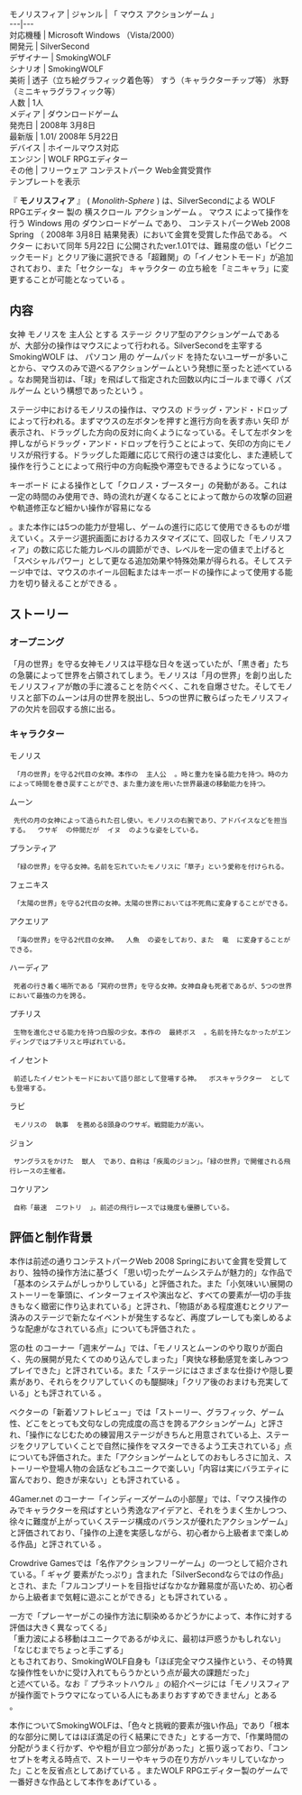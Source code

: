 モノリスフィア  |  ジャンル  |  「  マウス  アクションゲーム  」   
---|---  
対応機種  |  Microsoft Windows  （Vista/2000）   
開発元  |  SilverSecond   
デザイナー  |  SmokingWOLF   
シナリオ  |  SmokingWOLF   
美術  |  透子（立ち絵グラフィック着色等）  すう（キャラクターチップ等）  氷野（ミニキャラグラフィック等）   
人数  |  1人   
メディア  |  ダウンロードゲーム   
発売日  |  2008年  3月8日   
最新版  |  1.01/ 2008年  5月22日   
デバイス  |  ホイールマウス対応   
エンジン  |  WOLF RPGエディター   
その他  |  フリーウェア  コンテストパーク  Web金賞受賞作   
テンプレートを表示  
  
『 **モノリスフィア** 』 ( _Monolith-Sphere_ ) は、SilverSecondによる  WOLF RPGエディター  製の
横スクロール  アクションゲーム  。  マウス  によって操作を行う  Windows  用の  ダウンロードゲーム  であり、  コンテストパークWeb
2008 Spring  （  2008年  3月8日  結果発表）において金賞を受賞した作品である。  ベクター  において同年  5月22日
に公開されたver.1.01では、難易度の低い「ピクニックモード」とクリア後に選択できる「超難関」の「イノセントモード」が追加されており、また「セクシーな」
キャラクター  の立ち絵を「ミニキャラ」に変更することが可能となっている    。

##  内容  

女神  モノリスを  主人公  とする  ステージ
クリア型のアクションゲームであるが、大部分の操作はマウスによって行われる。SilverSecondを主宰する  SmokingWOLF  は、  パソコン
用の  ゲームパッド  を持たないユーザーが多いことから、マウスのみで遊べるアクションゲームという発想に至ったと述べている  
。なお開発当初は、「球」を飛ばして指定された回数以内にゴールまで導く  パズルゲーム  という構想であったという    。

ステージ中におけるモノリスの操作は、マウスの  ドラッグ・アンド・ドロップ  によって行われる。まずマウスの左ボタンを押すと進行方向を表す赤い  矢印
が表示され、ドラッグした方向の反対に向くようになっている。そして左ボタンを押しながらドラッグ・アンド・ドロップを行うことによって、矢印の方向にモノリスが飛行する。ドラッグした距離に応じて飛行の速さは変化し、また連続して操作を行うことによって飛行中の方向転換や滞空もできるようになっている
        。

キーボード
による操作として「クロノス・ブースター」の発動がある。これは一定の時間のみ使用でき、時の流れが遅くなることによって敵からの攻撃の回避や軌道修正など細かい操作が容易になる
  
。また本作には5つの能力が登場し、ゲームの進行に応じて使用できるものが増えていく。ステージ選択画面におけるカスタマイズにて、回収した「モノリスフィア」の数に応じた能力レベルの調節ができ、レベルを一定の値まで上げると「スペシャルパワー」として更なる追加効果や特殊効果が得られる。そしてステージ中では、マウスのホイール回転またはキーボードの操作によって使用する能力を切り替えることができる
      。

##  ストーリー  

###  オープニング  

「月の世界」を守る女神モノリスは平穏な日々を送っていたが、「黒き者」たちの急襲によって世界を占領されてしまう。モノリスは「月の世界」を創り出したモノリスフィアが敵の手に渡ることを防ぐべく、これを自爆させた。そしてモノリスと部下のムーンは月の世界を脱出し、5つの世界に散らばったモノリスフィアの欠片を回収する旅に出る。

###  キャラクター  

モノリス

     「月の世界」を守る2代目の女神。本作の  主人公  。時と重力を操る能力を持つ。時の力によって時間を巻き戻すことができ、また重力波を用いた世界最速の移動能力を持つ。 
ムーン

     先代の月の女神によって造られた召し使い。モノリスの右腕であり、アドバイスなどを担当する。  ウサギ  の仲間だが  イヌ  のような姿をしている。 
プランティア

     「緑の世界」を守る女神。名前を忘れていたモノリスに「草子」という愛称を付けられる。 
フェニキス

     「太陽の世界」を守る2代目の女神。太陽の世界においては不死鳥に変身することができる。 
アクエリア

     「海の世界」を守る2代目の女神。  人魚  の姿をしており、また  竜  に変身することができる。 
ハーディア

     死者の行き着く場所である「冥府の世界」を守る女神。女神自身も死者であるが、5つの世界において最強の力を誇る。 
プチリス

     生物を進化させる能力を持つ白服の少女。本作の  最終ボス  。名前を持たなかったがエンディングではプチリスと呼ばれている。 
イノセント

     前述したイノセントモードにおいて語り部として登場する神。  ボスキャラクター  としても登場する。 
ラビ

     モノリスの  執事  を務める8頭身のウサギ。戦闘能力が高い。 
ジョン

     サングラスをかけた  獣人  であり、自称は「疾風のジョン」。「緑の世界」で開催される飛行レースの主催者。 
コケリアン

     自称「最速  ニワトリ  」。前述の飛行レースでは幾度も優勝している。 

##  評価と制作背景  

本作は前述の通りコンテストパークWeb 2008
Springにおいて金賞を受賞しており、独特の操作方法に基づく「思い切ったゲームシステムが魅力的」な作品で「基本のシステムがしっかりしている」と評価された。また「小気味いい展開のストーリーを筆頭に、インターフェイスや演出など、すべての要素が一切の手抜きもなく緻密に作り込まれている」と評され、「物語がある程度進むとクリアー済みのステージで新たなイベントが発生するなど、再度プレーしても楽しめるような配慮がなされている点」についても評価された
  。

窓の杜
のコーナー「週末ゲーム」では、「モノリスとムーンのやり取りが面白く、先の展開が見たくてのめり込んでしまった」「爽快な移動感覚を楽しみつつプレイできた」と評されている。また「ステージにはさまざまな仕掛けや隠し要素があり、それらをクリアしていくのも醍醐味」「クリア後のおまけも充実している」とも評されている
  。

ベクターの「新着ソフトレビュー」では「ストーリー、グラフィック、ゲーム性、どこをとっても文句なしの完成度の高さを誇るアクションゲーム」と評され、「操作になじむための練習用ステージがきちんと用意されている上、ステージをクリアしていくことで自然に操作をマスターできるよう工夫されている」点についても評価された。また「アクションゲームとしてのおもしろさに加え、ストーリーや登場人物の会話などもユニークで楽しい」「内容は実にバラエティに富んでおり、飽きが来ない」とも評されている
  。

4Gamer.net
のコーナー「インディーズゲームの小部屋」では、「マウス操作のみでキャラクターを飛ばすという秀逸なアイデアと、それをうまく生かしつつ、徐々に難度が上がっていくステージ構成のバランスが優れたアクションゲーム」と評価されており、「操作の上達を実感しながら、初心者から上級者まで楽しめる作品」と評されている
  。

Crowdrive Gamesでは「名作アクションフリーゲーム」の一つとして紹介されている。「  ギャグ
要素がたっぷり」含まれた「SilverSecondならではの作品」とされ、また「フルコンプリートを目指せばなかなか難易度が高いため、初心者から上級者まで気軽に遊ぶことができる」とも評されている
  。

一方で「プレーヤーがこの操作方法に馴染めるかどうかによって、本作に対する評価は大きく異なってくる」  
「重力波による移動はユニークであるがゆえに、最初は戸惑うかもしれない」    「なじむまでちょっと手こずる」  
ともされており、SmokingWOLF自身も「ほぼ完全マウス操作という、その特異な操作性をいかに受け入れてもらうかという点が最大の課題だった」  
と述べている。なお『  プラネットハウル  』の紹介ページには「モノリスフィアが操作面でトラウマになっている人にもあまりおすすめできません」とある  
。

本作についてSmokingWOLFは、「色々と挑戦的要素が強い作品」であり「根本的な部分に関してはほぼ満足の行く結果にできた」とする一方で、「作業時間の分配がうまく行かず、やや粗が目立つ部分があった」と振り返っており、「コンセプトを考える時点で、ストーリーやキャラの在り方がハッキリしていなかった」ことを反省点としてあげている
  。またWOLF RPGエディター製のゲームで一番好きな作品として本作をあげている    。

